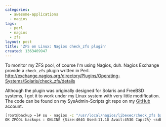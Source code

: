 ```yaml
---
categories:
  - awesome-applications
  - nagios
tags:
  - perl
  - nagios
  - zfs
layout: post
title: 'ZFS on Linux: Nagios check_zfs plugin'
created: 1363409947
---
```


To monitor my ZFS pool, of course I'm using Nagios, duh. Nagios Exchange provide a `check_zfs` plugin written in Perl. http://exchange.nagios.org/directory/Plugins/Operating-Systems/Solaris/check_zfs/details

Although the plugin was originally designed for Solaris and FreeBSD systems, I got it to work under my Linux system with very little modification. The code can be found on my SysAdmin-Scripts git repo on my <a href="https://github.com/alpha01/SysAdmin-Scripts/blob/master/nagios-plugins/check_zfs" target="_blank">GitHub</a> account.

```bash
[root@backup ~]# su - nagios -c "/usr/local/nagios/libexec/check_zfs backups 3"
OK ZPOOL backups : ONLINE {Size:464G Used:11.1G Avail:453G Cap:2%} <sdb:ONLINE>
```
